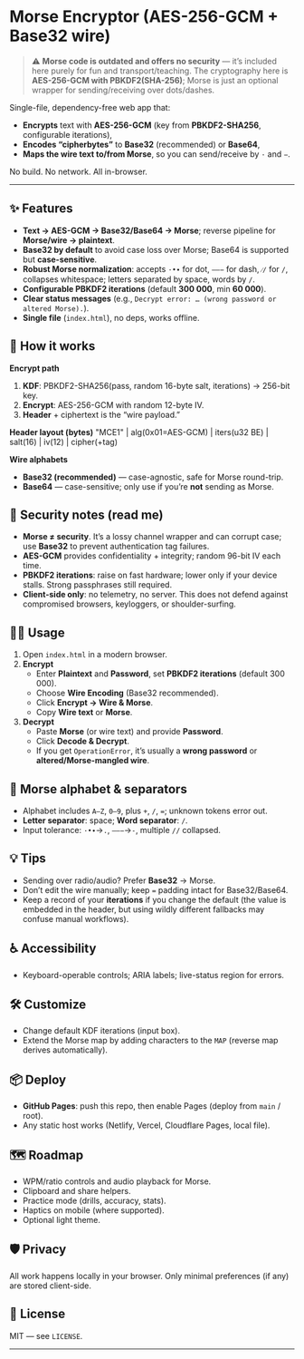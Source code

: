 # Morse Encryptor (AES-256-GCM + Base32 wire)

> ⚠️ **Morse code is outdated and offers no security** — it’s included here purely for fun and transport/teaching. The cryptography here is **AES-256-GCM with PBKDF2(SHA-256)**; Morse is just an optional wrapper for sending/receiving over dots/dashes.

Single-file, dependency-free web app that:
- **Encrypts** text with **AES-256-GCM** (key from **PBKDF2-SHA256**, configurable iterations),  
- **Encodes “cipherbytes”** to **Base32** (recommended) or **Base64**,  
- **Maps the wire text to/from Morse**, so you can send/receive by `·` and `−`.

No build. No network. All in-browser.

---

## ✨ Features
- **Text → AES-GCM → Base32/Base64 → Morse**; reverse pipeline for **Morse/wire → plaintext**.
- **Base32 by default** to avoid case loss over Morse; Base64 is supported but **case-sensitive**.
- **Robust Morse normalization**: accepts `·•∙` for dot, `–—−` for dash, `⁄∕` for `/`, collapses whitespace; letters separated by space, words by `/`.
- **Configurable PBKDF2 iterations** (default **300 000**, min **60 000**).
- **Clear status messages** (e.g., `Decrypt error: … (wrong password or altered Morse).`).
- **Single file** (`index.html`), no deps, works offline.

## 🧭 How it works
**Encrypt path**
1. **KDF**: PBKDF2-SHA256(pass, random 16-byte salt, iterations) → 256-bit key.
2. **Encrypt**: AES-256-GCM with random 12-byte IV.
3. **Header** + ciphertext is the “wire payload.”

**Header layout (bytes)**
"MCE1" | alg(0x01=AES-GCM) | iters(u32 BE) | salt(16) | iv(12) | cipher(+tag)


**Wire alphabets**
- **Base32 (recommended)** — case-agnostic, safe for Morse round-trip.
- **Base64** — case-sensitive; only use if you’re **not** sending as Morse.

## 🔐 Security notes (read me)
- **Morse ≠ security**. It’s a lossy channel wrapper and can corrupt case; use **Base32** to prevent authentication tag failures.
- **AES-GCM** provides confidentiality + integrity; random 96-bit IV each time.
- **PBKDF2 iterations**: raise on fast hardware; lower only if your device stalls. Strong passphrases still required.
- **Client-side only**: no telemetry, no server. This does not defend against compromised browsers, keyloggers, or shoulder-surfing.

## 🧑‍💻 Usage
1. Open `index.html` in a modern browser.
2. **Encrypt**
   - Enter **Plaintext** and **Password**, set **PBKDF2 iterations** (default 300 000).
   - Choose **Wire Encoding** (Base32 recommended).
   - Click **Encrypt → Wire & Morse**.
   - Copy **Wire text** or **Morse**.
3. **Decrypt**
   - Paste **Morse** (or wire text) and provide **Password**.  
   - Click **Decode & Decrypt**.  
   - If you get `OperationError`, it’s usually a **wrong password** or **altered/Morse-mangled wire**.

## 🧾 Morse alphabet & separators
- Alphabet includes `A–Z`, `0–9`, plus `+`, `/`, `=`; unknown tokens error out.
- **Letter separator**: space; **Word separator**: `/`.
- Input tolerance: `·•∙`→`.`, `–—−`→`-`, multiple `//` collapsed.

## 💡 Tips
- Sending over radio/audio? Prefer **Base32** → Morse.  
- Don’t edit the wire manually; keep `=` padding intact for Base32/Base64.
- Keep a record of your **iterations** if you change the default (the value is embedded in the header, but using wildly different fallbacks may confuse manual workflows).

## ♿ Accessibility
- Keyboard-operable controls; ARIA labels; live-status region for errors.

## 🛠️ Customize
- Change default KDF iterations (input box).
- Extend the Morse map by adding characters to the `MAP` (reverse map derives automatically).

## 📦 Deploy
- **GitHub Pages**: push this repo, then enable Pages (deploy from `main` / root).  
- Any static host works (Netlify, Vercel, Cloudflare Pages, local file).

## 🗺️ Roadmap
- WPM/ratio controls and audio playback for Morse.
- Clipboard and share helpers.
- Practice mode (drills, accuracy, stats).
- Haptics on mobile (where supported).
- Optional light theme.

## 🛡️ Privacy
All work happens locally in your browser. Only minimal preferences (if any) are stored client-side.

## 📄 License
MIT — see `LICENSE`.

---
